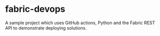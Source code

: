 # fabric-devops
A sample project which uses GitHub actions, Python and the Fabric REST API to demonstrate deploying solutions.
